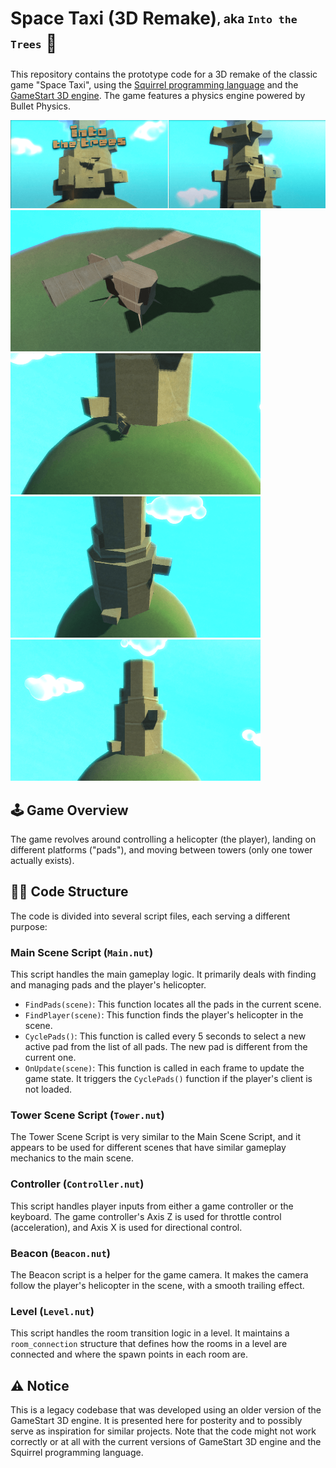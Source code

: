 # Space Taxi (3D Remake)<sub><sup>, aka `Into the Trees`</sup></sub> :helicopter:

This repository contains the prototype code for a 3D remake of the classic game "Space Taxi", using the [Squirrel programming language](https://github.com/albertodemichelis/squirrel) and the [GameStart 3D engine](https://www.youtube.com/@GameStart3D/videos). The game features a physics engine powered by Bullet Physics.

![Space Taxi Screenshot 0](img/space-taxi-shot_00_thumb.png)
<BR>
![Space Taxi Screenshot 1](img/space-taxi-shot_01_thumb.png)
![Space Taxi Screenshot 2](img/space-taxi-shot_02_thumb.png)
<BR>
![Space Taxi Screenshot 3](img/space-taxi-shot_03_thumb.png)
![Space Taxi Screenshot 4](img/space-taxi-shot_04_thumb.png)

## :joystick: Game Overview

The game revolves around controlling a helicopter (the player), landing on different platforms ("pads"), and moving between towers (only one tower actually exists).

## :woman_technologist: Code Structure

The code is divided into several script files, each serving a different purpose:

### Main Scene Script (`Main.nut`)

This script handles the main gameplay logic. It primarily deals with finding and managing pads and the player's helicopter.

- `FindPads(scene)`: This function locates all the pads in the current scene.
- `FindPlayer(scene)`: This function finds the player's helicopter in the scene.
- `CyclePads()`: This function is called every 5 seconds to select a new active pad from the list of all pads. The new pad is different from the current one.
- `OnUpdate(scene)`: This function is called in each frame to update the game state. It triggers the `CyclePads()` function if the player's client is not loaded.

### Tower Scene Script (`Tower.nut`)

The Tower Scene Script is very similar to the Main Scene Script, and it appears to be used for different scenes that have similar gameplay mechanics to the main scene.

### Controller (`Controller.nut`)

This script handles player inputs from either a game controller or the keyboard. The game controller's Axis Z is used for throttle control (acceleration), and Axis X is used for directional control.

### Beacon (`Beacon.nut`)

The Beacon script is a helper for the game camera. It makes the camera follow the player's helicopter in the scene, with a smooth trailing effect.

### Level (`Level.nut`)

This script handles the room transition logic in a level. It maintains a `room_connection` structure that defines how the rooms in a level are connected and where the spawn points in each room are.

## :warning: Notice

This is a legacy codebase that was developed using an older version of the GameStart 3D engine. It is presented here for posterity and to possibly serve as inspiration for similar projects. Note that the code might not work correctly or at all with the current versions of GameStart 3D engine and the Squirrel programming language.
